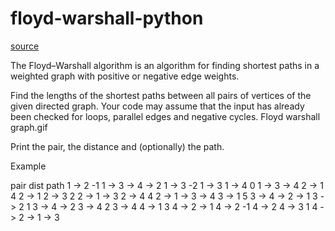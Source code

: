 # floyd-warshall-python
[source](https://rosettacode.org/wiki/Floyd-Warshall_algorithm)

The Floyd–Warshall algorithm is an algorithm for finding shortest paths in a weighted graph with positive or negative edge weights.

Find the lengths of the shortest paths between all pairs of vertices of the given directed graph. Your code may assume that the input has already been checked for loops, parallel edges and negative cycles.
Floyd warshall graph.gif

Print the pair, the distance and (optionally) the path.

Example

pair     dist    path
1 -> 2    -1     1 -> 3 -> 4 -> 2
1 -> 3    -2     1 -> 3
1 -> 4     0     1 -> 3 -> 4
2 -> 1     4     2 -> 1
2 -> 3     2     2 -> 1 -> 3
2 -> 4     4     2 -> 1 -> 3 -> 4
3 -> 1     5     3 -> 4 -> 2 -> 1
3 -> 2     1     3 -> 4 -> 2
3 -> 4     2     3 -> 4
4 -> 1     3     4 -> 2 -> 1
4 -> 2    -1     4 -> 2
4 -> 3     1     4 -> 2 -> 1 -> 3


